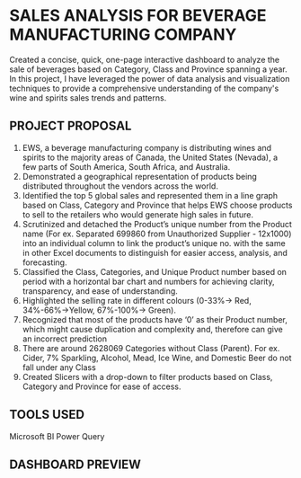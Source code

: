 # SALES ANALYSIS FOR BEVERAGE MANUFACTURING COMPANY 

Created a concise, quick, one-page interactive dashboard to analyze the sale of beverages based on Category, Class and Province spanning a year.  In this project, I have leveraged the power of data analysis and visualization techniques to provide a comprehensive understanding of the company's wine and spirits sales trends and patterns.

## PROJECT PROPOSAL 
1. EWS, a beverage manufacturing company is distributing wines and spirits to the majority areas of Canada, the United States (Nevada), a few parts of South America, South Africa, and Australia.
2. Demonstrated a geographical representation of products being distributed throughout the vendors across the world.
3. Identified the top 5 global sales and represented them in a line graph based on Class, Category and Province that helps EWS choose products to sell to the retailers who would generate high sales in future. 
4. Scrutinized and detached the Product’s unique number from the Product name (For ex. Separated 699860 from Unauthorized Supplier - 12x1000) into an individual column to link the product’s unique no. with the same in other Excel documents to distinguish for easier access, analysis, and forecasting.
5. Classified the Class, Categories, and Unique Product number based on period with a horizontal bar chart and numbers for achieving clarity, transparency, and ease of understanding.
6. Highlighted the selling rate in different colours (0-33%-> Red, 34%-66%->Yellow, 67%-100%-> Green).
7. Recognized that most of the products have ‘0’ as their Product number, which might cause duplication and complexity and, therefore can give an incorrect prediction 
8. There are around 2628069 Categories without Class (Parent). For ex. Cider, 7% Sparkling, Alcohol, Mead, Ice Wine, and Domestic Beer do not fall under any Class 
9. Created Slicers with a drop-down to filter products based on Class, Category and Province for ease of access.

## TOOLS USED
Microsoft BI
Power Query

## DASHBOARD PREVIEW
